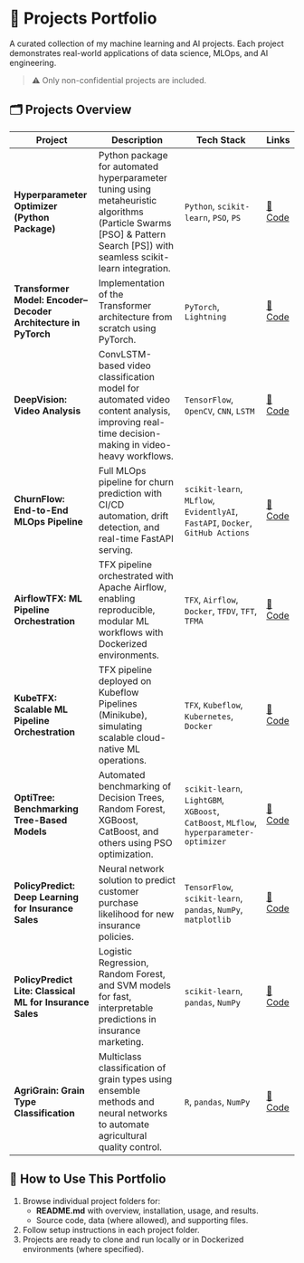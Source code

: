 # 📂 Projects Portfolio

A curated collection of my machine learning and AI projects. Each project demonstrates real-world applications of data science, MLOps, and AI engineering.
 > ⚠️ Only non-confidential projects are included.

## 🗂️ Projects Overview
| Project                                                  | Description                                                                                                                                   | Tech Stack                                                                     | Links                                 |
| -------------------------------------------------------- | ----------------------------------------------------------------------------------------------------------------------------------------------- | ------------------------------------------------------------------------------ | ------------------------------------- |
| **Hyperparameter Optimizer (Python Package)**            | Python package for automated hyperparameter tuning using metaheuristic algorithms (Particle Swarms [PSO] & Pattern Search [PS]) with seamless scikit-learn integration. | `Python`, `scikit-learn`, `PSO`, `PS`                              | [🔗 Code](https://github.com/real-ahmed-moussa/hyperparameter_optimizer) |
| **Transformer Model: Encoder–Decoder Architecture in PyTorch**      | Implementation of the Transformer architecture from scratch using PyTorch.   | `PyTorch`, `Lightning`                                   | [🔗 Code](https://github.com/real-ahmed-moussa/Projects-Portfolio/tree/main/Transformer%20Model)               |
| **DeepVision: Video Analysis**                           | ConvLSTM-based video classification model for automated video content analysis, improving real-time decision-making in video-heavy workflows.   | `TensorFlow`, `OpenCV`, `CNN`, `LSTM`                                          | [🔗 Code](https://github.com/real-ahmed-moussa/Projects-Portfolio/tree/main/DeepVision%20-%20Video%20Analysis)               |
| **ChurnFlow: End-to-End MLOps Pipeline**                 | Full MLOps pipeline for churn prediction with CI/CD automation, drift detection, and real-time FastAPI serving.                                 | `scikit-learn`, `MLflow`, `EvidentlyAI`, `FastAPI`, `Docker`, `GitHub Actions` | [🔗 Code](https://github.com/real-ahmed-moussa/Projects-Portfolio/tree/main/ChurnFlow%20-%20End-to-End%20MLOps%20Pipeline%20for%20Customer%20Retention)                |
| **AirflowTFX: ML Pipeline Orchestration**                | TFX pipeline orchestrated with Apache Airflow, enabling reproducible, modular ML workflows with Dockerized environments.                        | `TFX`, `Airflow`, `Docker`, `TFDV`, `TFT`, `TFMA`                              | [🔗 Code](https://github.com/real-ahmed-moussa/Projects-Portfolio/tree/main/AirflowTFX%20-%20Reproducible%20ML%20Pipeline%20Orchestration%20with%20TensorFlow%20Extended%20(TFX))               |
| **KubeTFX: Scalable ML Pipeline Orchestration**          | TFX pipeline deployed on Kubeflow Pipelines (Minikube), simulating scalable cloud-native ML operations.                                         | `TFX`, `Kubeflow`, `Kubernetes`, `Docker`                                      | [🔗 Code](https://github.com/real-ahmed-moussa/Projects-Portfolio/tree/main/KubeTFX%20-%20Scalable%20ML%20Pipeline%20Orchestration%20with%20TensorFlow%20Extended%20and%20Kubeflow)                  |
| **OptiTree: Benchmarking Tree-Based Models**             | Automated benchmarking of Decision Trees, Random Forest, XGBoost, CatBoost, and others using PSO optimization.                                  | `scikit-learn`, `LightGBM`, `XGBoost`, `CatBoost`, `MLflow`, `hyperparameter-optimizer`                    | [🔗 Code](https://github.com/real-ahmed-moussa/Projects-Portfolio/tree/main/OptiTree%20-%20Benchmarking%20Tree-Based%20Models%20with%20Metaheuristic%20Optimization)                 |
| **PolicyPredict: Deep Learning for Insurance Sales**     | Neural network solution to predict customer purchase likelihood for new insurance policies.                                                     | `TensorFlow`, `scikit-learn`, `pandas`, `NumPy`, `matplotlib`                  | [🔗 Code](https://github.com/real-ahmed-moussa/Projects-Portfolio/tree/main/PolicyPredict%20-%20Insurance%20Purchase%20Prediction%20with%20Deep%20Learning)            |
| **PolicyPredict Lite: Classical ML for Insurance Sales** | Logistic Regression, Random Forest, and SVM models for fast, interpretable predictions in insurance marketing.                                  | `scikit-learn`, `pandas`, `NumPy`                                              | [🔗 Code](https://github.com/real-ahmed-moussa/Projects-Portfolio/tree/main/PolicyPredict%20Lite%20-%20Insurance%20Purchase%20Modeling%20with%20Classical%20ML%20Algorithms)       |
| **AgriGrain: Grain Type Classification**                 | Multiclass classification of grain types using ensemble methods and neural networks to automate agricultural quality control.                   | `R`, `pandas`, `NumPy`                                                         | [🔗 Code](https://github.com/real-ahmed-moussa/Projects-Portfolio/tree/main/AgriGrain%20-%20%20Multiclass%20Classification%20of%20Grain%20Types%20Using%20Ensemble%20and%20Neural%20Models)                |

## 📌 How to Use This Portfolio

 1. Browse individual project folders for:
      - **README.md** with overview, installation, usage, and results.
      - Source code, data (where allowed), and supporting files.
 2. Follow setup instructions in each project folder.
 3. Projects are ready to clone and run locally or in Dockerized environments (where specified).
